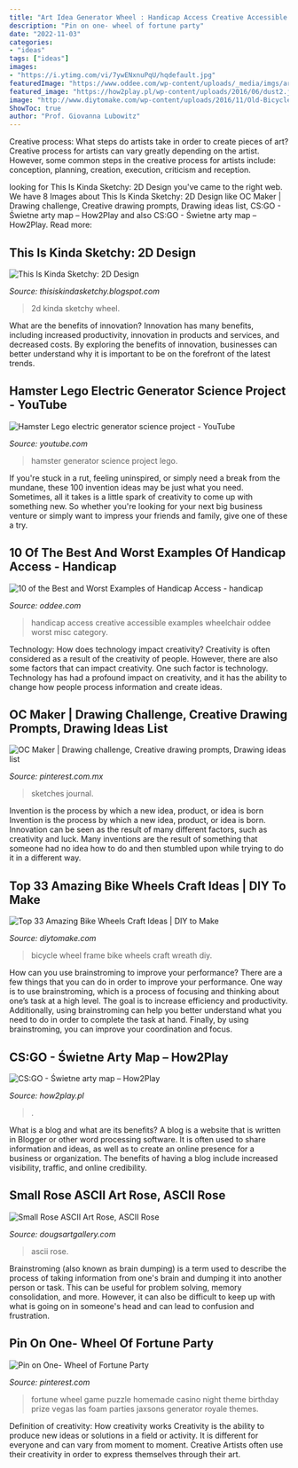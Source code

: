 ```yaml
---
title: "Art Idea Generator Wheel : Handicap Access Creative Accessible Examples Wheelchair Oddee Worst Misc Category"
description: "Pin on one- wheel of fortune party"
date: "2022-11-03"
categories:
- "ideas"
tags: ["ideas"]
images:
- "https://i.ytimg.com/vi/7ywENxnuPqU/hqdefault.jpg"
featuredImage: "https://www.oddee.com/wp-content/uploads/_media/imgs/articles2/a98498_handicap_1-creative-stairs.jpg"
featured_image: "https://how2play.pl/wp-content/uploads/2016/06/dust2.jpg"
image: "http://www.diytomake.com/wp-content/uploads/2016/11/Old-Bicycle-Wheel-Picture-Frame.jpg"
ShowToc: true
author: "Prof. Giovanna Lubowitz"
---
```



Creative process: What steps do artists take in order to create pieces of art?
Creative process for artists can vary greatly depending on the artist. However, some common steps in the creative process for artists include: conception, planning, creation, execution, criticism and reception.

	

		
looking for This Is Kinda Sketchy: 2D Design you've came to the right web. We have 8 Images about This Is Kinda Sketchy: 2D Design like OC Maker | Drawing challenge, Creative drawing prompts, Drawing ideas list, CS:GO - Świetne arty map – How2Play and also CS:GO - Świetne arty map – How2Play. Read more:
		
    
## This Is Kinda Sketchy: 2D Design

<img loading=lazy src="http://3.bp.blogspot.com/-qke6KfdkLAo/U3UDsf5hXhI/AAAAAAAADgg/awnA5wffzNY/s1600/IMG_9809.jpg" onerror="this.onerror=null;this.src='https://tse3.mm.bing.net/th?id=OIP.tPTAQN6BEWklehQATrTx3AHaHX&amp;pid=15.1';" alt="This Is Kinda Sketchy: 2D Design">

_Source: thisiskindasketchy.blogspot.com_

>2d kinda sketchy wheel. 

	

What are the benefits of innovation?
Innovation has many benefits, including increased productivity, innovation in products and services, and decreased costs. By exploring the benefits of innovation, businesses can better understand why it is important to be on the forefront of the latest trends.

    
## Hamster Lego Electric Generator Science Project - YouTube

<img loading=lazy src="https://i.ytimg.com/vi/7ywENxnuPqU/hqdefault.jpg" onerror="this.onerror=null;this.src='https://tse4.mm.bing.net/th?id=OIP.9JMhPSWzckm_yJVUm-GyygHaFj&amp;pid=15.1';" alt="Hamster Lego electric generator science project - YouTube">

_Source: youtube.com_

>hamster generator science project lego. 

	

If you're stuck in a rut, feeling uninspired, or simply need a break from the mundane, these 100 invention ideas may be just what you need. Sometimes, all it takes is a little spark of creativity to come up with something new. So whether you're looking for your next big business venture or simply want to impress your friends and family, give one of these a try.

    
## 10 Of The Best And Worst Examples Of Handicap Access - Handicap

<img loading=lazy src="https://www.oddee.com/wp-content/uploads/_media/imgs/articles2/a98498_handicap_1-creative-stairs.jpg" onerror="this.onerror=null;this.src='https://tse2.mm.bing.net/th?id=OIP.qsgtbKCZJXB0NL8n4-6ljAHaE8&amp;pid=15.1';" alt="10 of the Best and Worst Examples of Handicap Access - handicap">

_Source: oddee.com_

>handicap access creative accessible examples wheelchair oddee worst misc category. 

	

Technology: How does technology impact creativity?
Creativity is often considered as a result of the creativity of people. However, there are also some factors that can impact creativity. One such factor is technology. Technology has had a profound impact on creativity, and it has the ability to change how people process information and create ideas.

    
## OC Maker | Drawing Challenge, Creative Drawing Prompts, Drawing Ideas List

<img loading=lazy src="https://i.pinimg.com/736x/6b/70/02/6b7002ee35e1307901109274d0f6723f.jpg" onerror="this.onerror=null;this.src='https://tse4.mm.bing.net/th?id=OIP.X_TVXk_UDy_VYzVMtJRweQHaOy&amp;pid=15.1';" alt="OC Maker | Drawing challenge, Creative drawing prompts, Drawing ideas list">

_Source: pinterest.com.mx_

>sketches journal. 

	

Invention is the process by which a new idea, product, or idea is born
Invention is the process by which a new idea, product, or idea is born. Innovation can be seen as the result of many different factors, such as creativity and luck. Many inventions are the result of something that someone had no idea how to do and then stumbled upon while trying to do it in a different way.

    
## Top 33 Amazing Bike Wheels Craft Ideas | DIY To Make

<img loading=lazy src="http://www.diytomake.com/wp-content/uploads/2016/11/Old-Bicycle-Wheel-Picture-Frame.jpg" onerror="this.onerror=null;this.src='https://tse2.mm.bing.net/th?id=OIP.fTYX2q71rMY8kFXyf__e3QHaJ6&amp;pid=15.1';" alt="Top 33 Amazing Bike Wheels Craft Ideas | DIY to Make">

_Source: diytomake.com_

>bicycle wheel frame bike wheels craft wreath diy. 

	

How can you use brainstroming to improve your performance?
There are a few things that you can do in order to improve your performance. One way is to use brainstroming, which is a process of focusing and thinking about one’s task at a high level. The goal is to increase efficiency and productivity. Additionally, using brainstroming can help you better understand what you need to do in order to complete the task at hand. Finally, by using brainstroming, you can improve your coordination and focus.

    
## CS:GO - Świetne Arty Map – How2Play

<img loading=lazy src="https://how2play.pl/wp-content/uploads/2016/06/dust2.jpg" onerror="this.onerror=null;this.src='https://tse1.mm.bing.net/th?id=OIP.K7mSnJYIzA_qUVDX2OrNxAHaE1&amp;pid=15.1';" alt="CS:GO - Świetne arty map – How2Play">

_Source: how2play.pl_

>. 

	

What is a blog and what are its benefits?
A blog is a website that is written in Blogger or other word processing software. It is often used to share information and ideas, as well as to create an online presence for a business or organization. The benefits of having a blog include increased visibility, traffic, and online credibility.

    
## Small Rose ASCII Art Rose, ASCII Rose

<img loading=lazy src="https://www.dougsartgallery.com/images/ASCII-rose-bloom-1.gif" onerror="this.onerror=null;this.src='https://tse2.mm.bing.net/th?id=OIP.N8P1zuCJr89VL2i7fRoiMgHaFl&amp;pid=15.1';" alt="Small Rose ASCII Art Rose, ASCII Rose">

_Source: dougsartgallery.com_

>ascii rose. 

	

Brainstroming (also known as brain dumping) is a term used to describe the process of taking information from one's brain and dumping it into another person or task. This can be useful for problem solving, memory consolidation, and more. However, it can also be difficult to keep up with what is going on in someone's head and can lead to confusion and frustration.

    
## Pin On One- Wheel Of Fortune Party

<img loading=lazy src="https://i.pinimg.com/736x/8a/4d/20/8a4d2032e7fbca1a4b13f0ee0739ebda.jpg" onerror="this.onerror=null;this.src='https://tse1.mm.bing.net/th?id=OIP.xFXXVA9HUrZ50KqVTpyscQHaJ3&amp;pid=15.1';" alt="Pin on One- Wheel of Fortune Party">

_Source: pinterest.com_

>fortune wheel game puzzle homemade casino night theme birthday prize vegas las foam parties jaxsons generator royale themes. 

	

Definition of creativity: How creativity works
Creativity is the ability to produce new ideas or solutions in a field or activity. It is different for everyone and can vary from moment to moment. Creative Artists often use their creativity in order to express themselves through their art.

